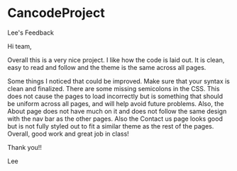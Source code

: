 # CancodeProject

Lee's Feedback

Hi team, 

Overall this is a very nice project. I like how the code is laid out. It is clean, easy to read and follow and the theme is the same across all pages. 

Some things I noticed that could be improved. Make sure that your syntax is clean and finalized. There are some missing semicolons in the CSS. This does not cause the pages to load incorrectly but is something that should be uniform across all pages, and will help avoid future problems. Also, the About page does not have much on it and does not follow the same design with the nav bar as the other pages. Also the Contact us page looks good but is not fully styled out to fit a similar theme as the rest of the pages. Overall, good work and great job in class! 

Thank you!!

Lee









